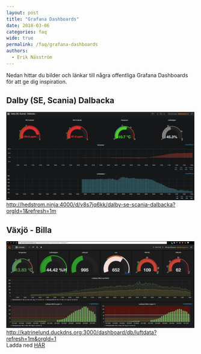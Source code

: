 ```yaml
---
layout: post
title: "Grafana Dashboards"
date: 2018-03-06
categories: faq
wide: true
permalink: /faq/grafana-dashboards
authors:
  - Erik Näsström
---
```


Nedan hittar du bilder och länkar till några offentliga Grafana Dashboards för att ge dig inspiration.

## Dalby (SE, Scania) Dalbacka
<img src="/assets/grafana_dalbacka.png" width="500px"><br>
http://hedstrom.ninja:4000/d/v8s7jq6kk/dalby-se-scania-dalbacka?orgId=1&refresh=1m
## Växjö - Billa
<img src="/assets/grafana_billa.png" width="500px"><br>
http://katrinelund.duckdns.org:3000/dashboard/db/luftdata?refresh=1m&orgId=1<br>
Ladda ned [HÄR](https://grafana.com/dashboards/5015)
